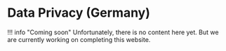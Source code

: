 # Data Privacy (Germany)

!!! info "Coming soon"
    Unfortunately, there is no content here yet. But we are currently working on completing this website.

<!-- TODO #53 integrate FAQ for Germany -->
